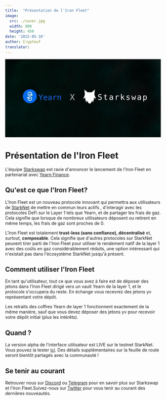 ```yaml
---
title:  "Présentation de l'Iron Fleet"
image:
  src: ./cover.jpg
  width: 900
  height: 450
date: '2022-05-10'
author: Cryptouf
translator: 
---
```


![](cover.jpg?w=900&h=450)

# Présentation de l'Iron Fleet

L'équipe [Starkswap](http://starkswap.co/) est ravie d'annoncer le lancement de l'Iron Fleet en partenariat avec [Yearn Finance](https://yearn.finance/#/home).

## Qu'est ce que l'Iron Fleet?

L'Iron Fleet est un nouveau protocole innovant qui permettra aux utilisateurs de [StarkNet](http://starkware.co/starknet) de mettre en commun leurs actifs , d'interagir avec les protocoles DeFi sur le Layer 1 tels que Yearn, et de partager les frais de gaz. Cela signifie que lorsque de nombreux utilisateurs déposent ou retirent en même temps, les frais de gaz sont proches de 0.

L'Iron Fleet est totalement **trust-less (sans confiance), décentralisé** et, surtout, **composable**. Cela signifie que d'autres protocoles sur StarkNet peuvent tirer parti de l'Iron Fleet pour utiliser le rendement natif de la layer 1 avec des coûts en gaz considérablement réduits, une option intéressant qui n'existait pas dans l'écosystème StarkNet jusqu'à présent.

## Comment utiliser l'Iron Fleet

En tant qu'utilisateur, tout ce que vous avez à faire est de déposer des jetons dans l'Iron Fleet dirigé vers un vault Yearn de la layer 1, et le protocole s'occupera du reste. En échange vous recevrez des jetons yv représentant votre dépôt.

Les retraits des coffres Yearn de layer 1 fonctionnent exactement de la même manière, sauf que vous devez déposer des jetons yv pour recevoir votre dépôt initial (plus les intérêts).

## Quand ?

La version alpha de l'interface utilisateur est LIVE sur le testnet StarkNet. Vous pouvez la tester [ici](http://ironfleet.xyz/). Des détails supplémentaires sur la feuille de route seront bientôt partagés avec la communauté !

## Se tenir au courant

Retrouver nous sur [Discord](https://discord.gg/XZZvXfmsXa) ou [Telegram](https://t.me/starkswap) pour en savoir plus sur Starkswap et l'Iron Fleet.Suivez-nous sur [Twitter](https://twitter.com/starkswap) pour vous tenir au courant des dernières nouveautés.
